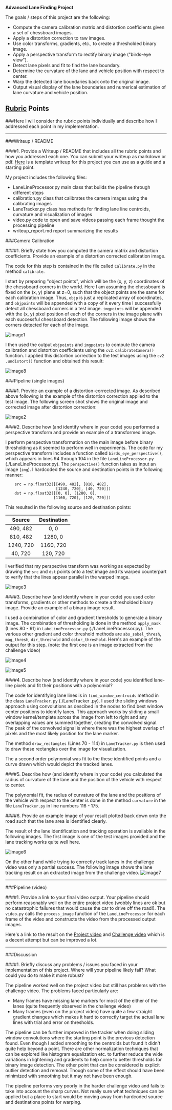 **Advanced Lane Finding Project**

The goals / steps of this project are the following:

* Compute the camera calibration matrix and distortion coefficients given a set of chessboard images.
* Apply a distortion correction to raw images.
* Use color transforms, gradients, etc., to create a thresholded binary image.
* Apply a perspective transform to rectify binary image ("birds-eye view").
* Detect lane pixels and fit to find the lane boundary.
* Determine the curvature of the lane and vehicle position with respect to center.
* Warp the detected lane boundaries back onto the original image.
* Output visual display of the lane boundaries and numerical estimation of lane curvature and vehicle position.

[//]: # (Image References)

[image1]: ./output_images/calibration.png "Calibration"
[image2]: ./output_images/undistort.png "Undistorted"
[image3]: ./output_images/warped.png "Warped"
[image4]: ./output_images/binary.png "Binary Challenge"
[image5]: ./output_images/binary_test.png "Binary"
[image6]: ./output_images/tracked_test.png "Tracked"
[image7]: ./output_images/tracked.png "Tracked Challenge"
[image8]: ./output_images/calibration1_undistort.png "Calibration Undistort"
[video1]: ./project_video_tracked.mp4 "Project Video"
[video2]: ./challenge_video_tracked.mp4 "Challenge Video"

## [Rubric](https://review.udacity.com/#!/rubrics/571/view) Points
###Here I will consider the rubric points individually and describe how I addressed each point in my implementation.  

---
###Writeup / README

####1. Provide a Writeup / README that includes all the rubric points and how you addressed each one.  You can submit your writeup as markdown or pdf.  [Here](https://github.com/udacity/CarND-Advanced-Lane-Lines/blob/master/writeup_template.md) is a template writeup for this project you can use as a guide and a starting point.  

My project includes the following files:
* LaneLineProcessor.py main class that builds the pipeline through different steps
* calibration.py class that calibrates the camera images using the calibrating images
* LaneTracker.py class has methods for finding lane line centroids, curvature and visualization of images
* video.py code to open and save videos passing each frame thought the processing pipeline
* writeup_report.md report summarizing the results

###Camera Calibration

####1. Briefly state how you computed the camera matrix and distortion coefficients. Provide an example of a distortion corrected calibration image.

The code for this step is contained in the file called `Calibrate.py` in the method `calibrate`.  

I start by preparing "object points", which will be the (x, y, z) coordinates of the chessboard corners in the world.
 Here I am assuming the chessboard is fixed on the (x, y) plane at z=0, such that the object points are the same for
  each calibration image.  Thus, `objp` is just a replicated array of coordinates, and `objpoints` will be appended 
  with a copy of it every time I successfully detect all chessboard corners in a test image.  `imgpoints` will be 
  appended with the (x, y) pixel position of each of the corners in the image plane with each successful chessboard 
  detection. The following image shows the corners detected for each of the image.

![image1]

I then used the output `objpoints` and `imgpoints` to compute the camera calibration and distortion coefficients 
using the `cv2.calibrateCamera()` function.  I applied this distortion correction to the test images using the `cv2
.undistort()` function and obtained this result: 

![image8]

###Pipeline (single images)

####1. Provide an example of a distortion-corrected image.
As described above following is the example of the distortion correction applied to the test image. The 
following screen shot shows the original image and corrected image after distortion correction:

![image2]

####2. Describe how (and identify where in your code) you performed a perspective transform and provide an example of a transformed image.

I perform perspective transformation on the main image before binary thresholding as it seemed to perform well in 
experiments. 
The code for my perspective transform includes a function called `birds_eye_perspective()`, which appears in lines 
94 through 104 in the file `LaneLineProcessor.py` (./LaneLineProcessor.py).  The `perspective()` function takes as 
input an image (`img`).  I hardcoded the source and destination points in the following manner:

```
    src = np.float32([[490, 482], [810, 482],
                      [1240, 720], [40, 720]])
    dst = np.float32([[0, 0], [1280, 0],
                     [1160, 720], [120, 720]])
```
This resulted in the following source and destination points:

| Source        | Destination   | 
|:-------------:|:-------------:| 
| 490, 482      | 0, 0          | 
| 810, 482      | 1280, 0       |
| 1240, 720     | 1160, 720     |
| 40, 720       | 120, 720      |

I verified that my perspective transform was working as expected by drawing the `src` and `dst` points onto a test 
image and its warped counterpart to verify that the lines appear parallel in the warped image.

![image3]

####3. Describe how (and identify where in your code) you used color transforms, gradients or other methods to create a thresholded binary image.  Provide an example of a binary image result.

I used a combination of color and gradient thresholds to generate a binary image. The combination of thresholding is 
done in the method `apply_mask` (Lines 80 - 91) in `LabeLineProcessor.py` (./LaneLineProcessor.py). The various other
 gradient and color threshold methods are `abs_sobel_thresh`, `mag_thresh`, `dir_threshold` and  `color_threshold`.
  Here's an example of the output for this step.  (note: the first one is an image extracted from the challenge 
  video)
  
![image4]

![image5]

####4. Describe how (and identify where in your code) you identified lane-line pixels and fit their positions with a polynomial?

The code for identifying lane lines is in `find_window_centroids` method in the class `LaneTracker.py` (./LaneTracker
.py).
I used the sliding windows approach using convolutions as descibed in the nodes to find best window center positions 
to identify lanes. This approach works by sliding a small window kernel/template across the image from left to right and any 
overlapping values are summed together, creating the convolved signal. The peak of the convolved signal is where 
there was the highest overlap of pixels and the most likely position for the lane marker.

The method `draw_rectangles` (Lines 70 - 114) in `LaneTracker.py` is then used to draw these rectangles over the 
image for visualization.

The a second order polynomial was fit to the these identified points and a curve drawn which would depict the tracked
 lanes. 
 
####5. Describe how (and identify where in your code) you calculated the radius of curvature of the lane and the position of the vehicle with respect to center.

The polynomial fit, the radius of curvature of the lane and the positions of the vehicle with respect to the center 
is done in the method `curvature` in the file `LaneTracker.py` in line numbers 116 - 175.


####6. Provide an example image of your result plotted back down onto the road such that the lane area is identified clearly.

The result of the lane identification and tracking operation is available in the following images. The first image is
 one of the test images provided and the lane tracking works quite well here. 

![image6]

On the other hand while trying to correctly track lanes in the challenge video was only a partial success. The 
following image shows the lane tracking result on an extracted image from the challenge video.
![image7]

---

###Pipeline (video)

####1. Provide a link to your final video output.  Your pipeline should perform reasonably well on the entire project video (wobbly lines are ok but no catastrophic failures that would cause the car to drive off the road!).
The `video.py` calls the `process_image` function of the `LaneLineProcessor` for each frame of the video and 
constructs the video from the processed output images.

Here's a link to the result on the [Project video](./project_video_tracked.mp4)
and [Challenge video](./challenge_video_tracked.mp4) which is a decent attempt but can be improved a lot.

---

###Discussion

####1. Briefly discuss any problems / issues you faced in your implementation of this project.  Where will your pipeline likely fail?  What could you do to make it more robust?

The pipeline worked well on the project video but still has problems with the challenge video. The problems faced 
particularly are:
* Many frames have missing lane markers for most of the either of the lanes (quite frequently observed in the challenge 
video)
* Many frames (even on the project video) have quite a few straight gradient changes which makes it hard to 
correctly target the actual lane lines with trial and error on thresholds.

The pipeline can be further improved in the tracker when doing sliding window convolutions where the starting point 
is the previous detection found. Even though I added smoothing to the centroids but found it didn't quite help beyond
a point. There are other normalization techniques that can be explored like histogram equalization etc. to further 
reduce the wide variations in lightening and gradients to help come to better thresholds for binary image detection.
The other point that can be considered is explicit outlier detection and removal. Though some of the effect should 
have been minimized with smoothing but it may not have been enough.

The pipeline performs very poorly in the harder challenge video and fails to take into account the sharp curves. Not 
really sure what techniques can be applied but a place to start would be moving away from hardcoded source and 
destinations points for warping.